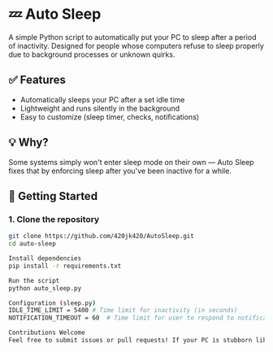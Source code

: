 # 💤 Auto Sleep

A simple Python script to automatically put your PC to sleep after a period of inactivity. Designed for people whose computers refuse to sleep properly due to background processes or unknown quirks.

## ✅ Features
- Automatically sleeps your PC after a set idle time
- Lightweight and runs silently in the background
- Easy to customize (sleep timer, checks, notifications)

## 💡 Why?
Some systems simply won't enter sleep mode on their own — Auto Sleep fixes that by enforcing sleep after you've been inactive for a while.

## 🚀 Getting Started

### 1. Clone the repository
```bash
git clone https://github.com/420jk420/AutoSleep.git
cd auto-sleep

Install dependencies
pip install -r requirements.txt

Run the script
python auto_sleep.py

Configuration (sleep.py)
IDLE_TIME_LIMIT = 5400 # Time limit for inactivity (in seconds)
NOTIFICATION_TIMEOUT = 60  # Time limit for user to respond to notification (in seconds)

Contributions Welcome
Feel free to submit issues or pull requests! If your PC is stubborn like mine, this might save you some energy costs too.
